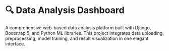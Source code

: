 # 🔍 Data Analysis Dashboard
A comprehensive web-based data analysis platform built with Django, Bootstrap 5, and Python ML libraries. This project integrates data uploading, preprocessing, model training, and result visualization in one elegant interface.

